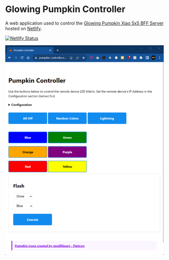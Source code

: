 # Glowing Pumpkin Controller

A web application used to control the [Glowing Pumpkin Xiao 5x5 BFF Server](https://github.com/johnwargo/glowing-pumpkin-xiao-bff-server) hosted on [Netlify](https://pumpkin-controller.netlify.app/).

[![Netlify Status](https://api.netlify.com/api/v1/badges/b40f241d-5b8f-4a1c-a946-53b37a99a23b/deploy-status)](https://app.netlify.com/sites/pumpkin-controller/deploys)

![](images/image-01.png)
